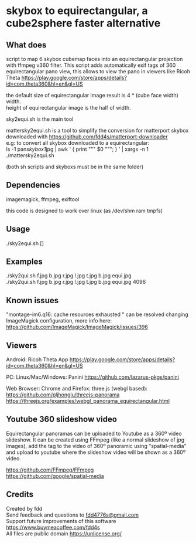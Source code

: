 # skybox to equirectangular, a cube2sphere faster alternative

## What does

script to map 6 skybox cubemap faces into an equirectangular projection with ffmpeg v360 filter. This script adds automatically exif tags of 360 equirectangular pano view, this allows to view the pano in viewers like Ricoh Theta https://play.google.com/store/apps/details?id=com.theta360&hl=en&gl=US  

the default size of equirectangular image result is 4 * (cube face width) width.  
height of equirectangular image is the half of width.  

sky2equi.sh is the main tool  

mattersky2equi.sh is a tool to simplify the conversion for matterport skybox downloaded with https://github.com/fdd4s/matterport-downloader  
e.g: to convert all skybox downloaded to a equirectangular:  
ls -1 pan*skybox1*jpg | awk ' { print "\"" $0 "\""; } ' | xargs -n 1 ./mattersky2equi.sh  

(both sh scripts and skyboxs must be in the same folder)

## Dependencies

imagemagick, ffmpeg, exiftool  

this code is designed to work over linux (as /dev/shm ram tmpfs)  

## Usage

./sky2equi.sh <front> <back> <right> <left> <top> <bottom> <equirectangular> [<width>]  

## Examples

./sky2qui.sh f.jpg b.jpg r.jpg l.jpg t.jpg b.jpg equi.jpg  
./sky2qui.sh f.jpg b.jpg r.jpg l.jpg t.jpg b.jpg equi.jpg 4096  

## Known issues

"montage-im6.q16: cache resources exhausted " can be resolved changing ImageMagick configuration, more info here: https://github.com/ImageMagick/ImageMagick/issues/396  

## Viewers

Android: Ricoh Theta App https://play.google.com/store/apps/details?id=com.theta360&hl=en&gl=US  

PC: Linux/Mac/Windows: Panini https://github.com/lazarus-pkgs/panini  

Web Browser: Chrome and Firefox: three.js (webgl based): https://github.com/pljhonglu/threejs-panorama https://threejs.org/examples/webgl_panorama_equirectangular.html  

## Youtube 360 slideshow video

Equirectangular panoramas can be uploaded to Youtube as a 360º video slideshow. It can be created using FFmpeg (like a normal slideshow of jpg images), add the tag to the video of 360º panoramic using "spatial-media" and upload to youtube where the slideshow video will be shown as a 360º video.  

https://github.com/FFmpeg/FFmpeg  
https://github.com/google/spatial-media  

## Credits

Created by fdd  
Send feedback and questions to fdd4776s@gmail.com  
Support future improvements of this software https://www.buymeacoffee.com/fdd4s  
All files are public domain https://unlicense.org/  
